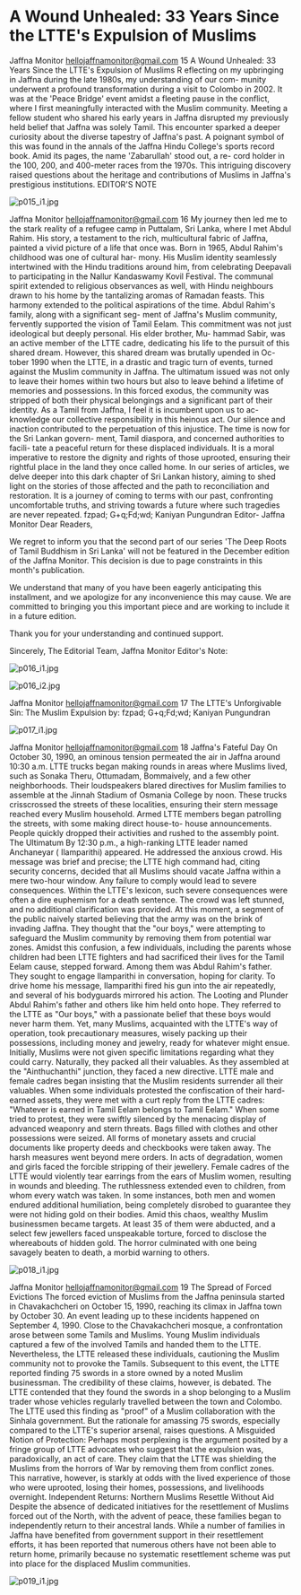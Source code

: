 # A Wound Unhealed: 33 Years Since the LTTE's Expulsion of Muslims

Jaffna Monitor
hellojaffnamonitor@gmail.com
15
A Wound Unhealed: 33 Years Since 
the LTTE's Expulsion of Muslims
R
eflecting on my upbringing in Jaffna during 
the late 1980s, my understanding of our com-
munity underwent a profound transformation 
during a visit to Colombo in 2002. It was at the 
'Peace Bridge' event amidst a fleeting pause in the 
conflict, where I first meaningfully interacted with 
the Muslim community. Meeting a fellow student 
who shared his early years in Jaffna disrupted my 
previously held belief that Jaffna was solely Tamil.
This encounter sparked a deeper curiosity about 
the diverse tapestry of Jaffna's past. A poignant 
symbol of this was found in the annals of the 
Jaffna Hindu College's sports record book. Amid 
its pages, the name 'Zabarullah' stood out, a re-
cord holder in the 100, 200, and 400-meter races 
from the 1970s. This intriguing discovery raised 
questions about the heritage and contributions of 
Muslims in Jaffna's prestigious institutions.
EDITOR'S NOTE

![p015_i1.jpg](images_out/010_a_wound_unhealed_33_years_since_the_lttes_expulsio/p015_i1.jpg)

Jaffna Monitor
hellojaffnamonitor@gmail.com
16
My journey then led me to the stark reality of a refugee 
camp in Puttalam, Sri Lanka, where I met Abdul Rahim. 
His story, a testament to the rich, multicultural fabric of 
Jaffna, painted a vivid picture of a life that once was. Born 
in 1965, Abdul Rahim's childhood was one of cultural har-
mony. His Muslim identity seamlessly intertwined with the 
Hindu traditions around him, from celebrating Deepavali 
to participating in the Nallur Kandaswamy Kovil Festival. 
The communal spirit extended to religious observances 
as well, with Hindu neighbours drawn to his home by the 
tantalizing aromas of Ramadan feasts.
This harmony extended to the political aspirations of the 
time. Abdul Rahim's family, along with a significant seg-
ment of Jaffna's Muslim community, fervently supported 
the vision of Tamil Eelam. This commitment was not just 
ideological but deeply personal. His elder brother, Mu-
hammad Sabir, was an active member of the LTTE cadre, 
dedicating his life to the pursuit of this shared dream. 
However, this shared dream was brutally upended in Oc-
tober 1990 when the LTTE, in a drastic and tragic turn of 
events, turned against the Muslim community in Jaffna. The 
ultimatum issued was not only to leave their homes within 
two hours but also to leave behind a lifetime of memories 
and possessions. In this forced exodus, the community was 
stripped of both their physical belongings and a significant 
part of their identity.
As a Tamil from Jaffna, I feel it is incumbent upon us to ac-
knowledge our collective responsibility in this heinous act. 
Our silence and inaction contributed to the perpetuation 
of this injustice. The time is now for the Sri Lankan govern-
ment, Tamil diaspora, and concerned authorities to facili-
tate a peaceful return for these displaced individuals. It is a 
moral imperative to restore the dignity and rights of those 
uprooted, ensuring their rightful place in the land they once 
called home.
In our series of articles, we delve deeper into this dark 
chapter of Sri Lankan history, aiming to shed light on the 
stories of those affected and the path to reconciliation and 
restoration. It is a journey of coming to terms with our past, 
confronting uncomfortable truths, and striving towards a 
future where such tragedies are never repeated.
fzpad; G+q;Fd;wd;
Kaniyan Pungundran
Editor- Jaffna Monitor
Dear Readers, 
 
We regret to inform you that the second part of our 
series 'The Deep Roots of Tamil Buddhism in Sri Lanka' 
will not be featured in the December edition of the 
Jaffna Monitor. This decision is due to page constraints 
in this month's publication. 
 
We understand that many of you have been eagerly 
anticipating this installment, and we apologize for any 
inconvenience this may cause. We are committed to 
bringing you this important piece and are working to 
include it in a future edition. 
 
Thank you for your understanding and continued 
support. 
 
Sincerely, 
The Editorial Team,
Jaffna Monitor
Editor's Note:

![p016_i1.jpg](images_out/010_a_wound_unhealed_33_years_since_the_lttes_expulsio/p016_i1.jpg)

![p016_i2.jpg](images_out/010_a_wound_unhealed_33_years_since_the_lttes_expulsio/p016_i2.jpg)

Jaffna Monitor
hellojaffnamonitor@gmail.com
17
The LTTE's Unforgivable Sin: 
The Muslim 
Expulsion
by: 
fzpad; G+q;Fd;wd;
Kaniyan Pungundran

![p017_i1.jpg](images_out/010_a_wound_unhealed_33_years_since_the_lttes_expulsio/p017_i1.jpg)

Jaffna Monitor
hellojaffnamonitor@gmail.com
18
Jaffna's Fateful Day
On October 30, 1990, an ominous tension permeated 
the air in Jaffna around 10:30 a.m. LTTE trucks began 
making rounds in areas where Muslims lived, such 
as Sonaka Theru, Ottumadam, Bommaively, and a 
few other neighborhoods. Their loudspeakers blared 
directives for Muslim families to assemble at the 
Jinnah Stadium of Osmania College by noon. These 
trucks crisscrossed the streets of these localities, 
ensuring their stern message reached every Muslim 
household. Armed LTTE members began patrolling 
the streets, with some making direct house-to-
house announcements. People quickly dropped their 
activities and rushed to the assembly point. 
The Ultimatum
By 12:30 p.m., a high-ranking LTTE leader named 
Anchaneyar ( Ilamparithi) appeared. He addressed the 
anxious crowd. His message was brief and precise; the 
LTTE high command had, citing security concerns, 
decided that all Muslims should vacate Jaffna within 
a mere two-hour window. Any failure to comply 
would lead to severe consequences. Within the LTTE's 
lexicon, such severe consequences were often a dire 
euphemism for a death sentence. The crowd was left 
stunned, and no additional clarification was provided. 
At this moment, a segment of the public naively 
started believing that the army was on the brink of 
invading Jaffna. They thought that the "our boys," were 
attempting to safeguard the Muslim community by 
removing them from potential war zones. Amidst this 
confusion, a few individuals, including the parents 
whose children had been LTTE fighters and had 
sacrificed their lives for the Tamil Eelam cause, stepped 
forward. Among them was Abdul Rahim's father. They 
sought to engage Ilamparithi in conversation, hoping 
for clarity. To drive home his message, Ilamparithi 
fired his gun into the air repeatedly, and several of his 
bodyguards mirrored his action.
The Looting and Plunder 
Abdul Rahim's father and others like him held onto 
hope. They referred to the LTTE as "Our boys," with 
a passionate belief that these boys would never harm 
them. Yet, many Muslims, acquainted with the LTTE's 
way of operation, took precautionary measures, wisely 
packing up their possessions, including money and 
jewelry, ready for whatever might ensue. 
Initially, Muslims were not given specific limitations 
regarding what they could carry. Naturally, they 
packed all their valuables. As they assembled at the 
"Ainthuchanthi" junction, they faced a new directive. 
LTTE male and female cadres began insisting that the 
Muslim residents surrender all their valuables. When 
some individuals protested the confiscation of their 
hard-earned assets, they were met with a curt reply 
from the LTTE cadres: "Whatever is earned in Tamil 
Eelam belongs to Tamil Eelam." When some tried to 
protest, they were swiftly silenced by the menacing 
display of advanced weaponry and stern threats. Bags 
filled with clothes and other possessions were seized. 
All forms of monetary assets and crucial documents 
like property deeds and checkbooks were taken away.
The harsh measures went beyond mere orders. In acts 
of degradation, women and girls faced the forcible 
stripping of their jewellery. Female cadres of the LTTE 
would violently tear earrings from the ears of Muslim 
women, resulting in wounds and bleeding. The 
ruthlessness extended even to children, from whom 
every watch was taken. In some instances, both men 
and women endured additional humiliation, being 
completely disrobed to guarantee they were not hiding 
gold on their bodies.
Amid this chaos, wealthy Muslim businessmen 
became targets. At least 35 of them were abducted, and 
a select few jewellers faced unspeakable torture, forced 
to disclose the whereabouts of hidden gold. The horror 
culminated with one being savagely beaten to death, a 
morbid warning to others.

![p018_i1.jpg](images_out/010_a_wound_unhealed_33_years_since_the_lttes_expulsio/p018_i1.jpg)

Jaffna Monitor
hellojaffnamonitor@gmail.com
19
The Spread of Forced Evictions
The forced eviction of Muslims from the Jaffna 
peninsula started in Chavakachcheri on October 15, 
1990, reaching its climax in Jaffna town by October 
30. An event leading up to these incidents happened 
on September 4, 1990. Close to the Chavakachcheri 
mosque, a confrontation arose between some Tamils 
and Muslims. Young Muslim individuals captured 
a few of the involved Tamils and handed them to 
the LTTE. Nevertheless, the LTTE released these 
individuals, cautioning the Muslim community not to 
provoke the Tamils.
Subsequent to this event, the LTTE reported finding 
75 swords in a store owned by a noted Muslim 
businessman. The credibility of these claims, however, 
is debated. The LTTE contended that they found the 
swords in a shop belonging to a Muslim trader whose 
vehicles regularly travelled between the town and 
Colombo. The LTTE used this finding as "proof" of a 
Muslim collaboration with the Sinhala government. 
But the rationale for amassing 75 swords, especially 
compared to the LTTE's superior arsenal, raises 
questions.
A Misguided Notion of 
Protection:
Perhaps most perplexing is the argument 
posited by a fringe group of LTTE advocates 
who suggest that the expulsion was, 
paradoxically, an act of care. They claim that 
the LTTE was shielding the Muslims from 
the horrors of War by removing them from 
conflict zones. This narrative, however, is 
starkly at odds with the lived experience of 
those who were uprooted, losing their homes, 
possessions, and livelihoods overnight.
Independent Returns: Northern 
Muslims Resettle Without Aid
Despite the absence of dedicated initiatives for the 
resettlement of Muslims forced out of the North, with the 
advent of peace, these families began to independently 
return to their ancestral lands.
While a number of families in Jaffna have benefited from 
government support in their resettlement efforts, it has been 
reported that numerous others have not been able to return 
home, primarily because no systematic resettlement scheme 
was put into place for the displaced Muslim communities.

![p019_i1.jpg](images_out/010_a_wound_unhealed_33_years_since_the_lttes_expulsio/p019_i1.jpg)

